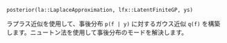 ```
posterior(la::LaplaceApproximation, lfx::LatentFiniteGP, ys)
```

ラプラス近似を使用して、事後分布 `p(f | y)` に対するガウス近似 `q(f)` を構築します。ニュートン法を使用して事後分布のモードを解決します。
